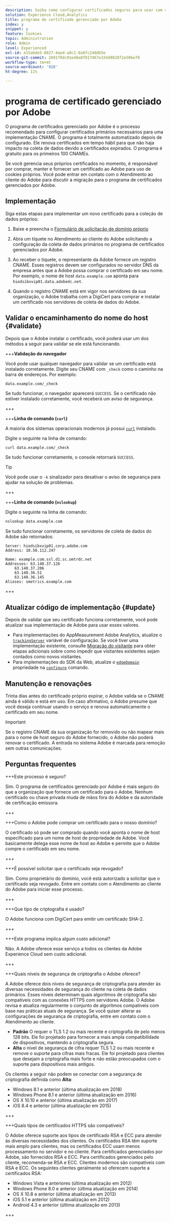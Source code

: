 ```yaml
---
description: Saiba como configurar certificados seguros para usar com cookies primários do Adobe Experience Cloud.
solution: Experience Cloud,Analytics
title: programa de certificado gerenciado por Adobe
index: y
snippet: y
feature: Cookies
topic: Administration
role: Admin
level: Experienced
exl-id: e15abde5-8027-4aed-a0c1-8a6fc248db5e
source-git-commit: 2691f0dc91e48a8f817467e334d9028f2e506e70
workflow-type: tm+mt
source-wordcount: '928'
ht-degree: 11%

---
```


# programa de certificado gerenciado por Adobe

O programa de certificados gerenciado por Adobe é o processo recomendado para configurar certificados primários necessários para uma implementação CNAME. O programa é totalmente automatizado depois de configurado. Ele renova certificados em tempo hábil para que não haja impacto na coleta de dados devido a certificados expirados. O programa é gratuito para os primeiros 100 CNAMEs.

Se você gerencia seus próprios certificados no momento, é responsável por comprar, manter e fornecer um certificado ao Adobe para uso de cookies próprios. Você pode entrar em contato com o Atendimento ao cliente do Adobe para discutir a migração para o programa de certificados gerenciados por Adobe.

## Implementação

Siga estas etapas para implementar um novo certificado para a coleção de dados próprios:

1. Baixe e preencha o [Formulário de solicitação de domínio próprio](cookies/assets/First_Party_Domain_Request_Form.xlsx)

1. Abra um tíquete no Atendimento ao cliente do Adobe solicitando a configuração da coleta de dados primários no programa de certificados gerenciados por Adobe.

1. Ao receber o tíquete, o representante da Adobe fornece um registro CNAME. Esses registros devem ser configurados no servidor DNS da empresa antes que a Adobe possa comprar o certificado em seu nome. Por exemplo, o nome de host `data.example.com` aponta para `hiodsibxvip01.data.adobedc.net`.

1. Quando o registro CNAME está em vigor nos servidores da sua organização, o Adobe trabalha com a DigiCert para comprar e instalar um certificado nos servidores de coleta de dados do Adobe.

## Validar o encaminhamento do nome do host {#validate}

Depois que o Adobe instalar o certificado, você poderá usar um dos métodos a seguir para validar se ele está funcionando.

+++**Validação do navegador**

Você pode usar qualquer navegador para validar se um certificado está instalado corretamente. Digite seu CNAME com `_check` como o caminho na barra de endereços. Por exemplo:

`data.example.com/_check`

Se tudo funcionar, o navegador aparecerá `SUCCESS`. Se o certificado não estiver instalado corretamente, você receberá um aviso de segurança.

+++

+++**Linha de comando (`curl`)**

A maioria dos sistemas operacionais modernos já possui [`curl`](https://curl.se) instalado.

Digite o seguinte na linha de comando:

```sh
curl data.example.com/_check
```

Se tudo funcionar corretamente, o console retornará `SUCCESS`.

>[!TIP]
>
>Você pode usar o `-k` sinalizador para desativar o aviso de segurança para ajudar na solução de problemas.

+++

+++**Linha de comando (`nslookup`)**

Digite o seguinte na linha de comando:

```sh
nslookup data.example.com
```

Se tudo funcionar corretamente, os servidores de coleta de dados do Adobe são retornados:

```text
Server: hiodsibxvip01.corp.adobe.com
Address: 10.50.112.247

Name: example.com.ssl.d1.sc.omtrdc.net
Addresses: 63.140.37.126
    63.140.37.206
    63.140.36.51
    63.140.36.145
Aliases: smetrics.example.com
```

+++

## Atualizar código de implementação {#update}

Depois de validar que seu certificado funciona corretamente, você pode atualizar sua implementação de Adobe para usar esses valores.

* Para implementações do AppMeasurement Adobe Analytics, atualize o [`trackingServer`](https://experienceleague.adobe.com/en/docs/analytics/implementation/vars/config-vars/trackingserver) variável de configuração. Se você tiver uma implementação existente, consulte [Migração do visitante](https://experienceleague.adobe.com/en/docs/analytics/technotes/visitor-migration) para obter etapas adicionais sobre como impedir que visitantes existentes sejam contados como novos visitantes.
* Para implementações do SDK da Web, atualize o [`edgeDomain`](https://experienceleague.adobe.com/en/docs/experience-platform/web-sdk/commands/configure/edgedomain) propriedade na [`configure`](https://experienceleague.adobe.com/en/docs/experience-platform/web-sdk/commands/configure/overview) comando.

## Manutenção e renovações

Trinta dias antes do certificado próprio expirar, o Adobe valida se o CNAME ainda é válido e está em uso. Em caso afirmativo, o Adobe presume que você deseja continuar usando o serviço e renova automaticamente o certificado em seu nome.

>[!IMPORTANT]
>
>Se o registro CNAME da sua organização for removido ou não mapear mais para o nome de host seguro do Adobe fornecido, o Adobe não poderá renovar o certificado. A entrada no sistema Adobe é marcada para remoção sem outras comunicações.

## Perguntas frequentes

+++Este processo é seguro?

Sim. O programa de certificados gerenciado por Adobe é mais seguro do que a organização que fornece um certificado para o Adobe. Nenhum certificado ou chave privada muda de mãos fora do Adobe e da autoridade de certificação emissora.

+++

+++Como o Adobe pode comprar um certificado para o nosso domínio?

O certificado só pode ser comprado quando você aponta o nome de host especificado para um nome de host de propriedade de Adobe. Você basicamente delega esse nome de host ao Adobe e permite que o Adobe compre o certificado em seu nome.

+++

+++É possível solicitar que o certificado seja revogado?

Sim. Como proprietário do domínio, você está autorizado a solicitar que o certificado seja revogado. Entre em contato com o Atendimento ao cliente do Adobe para iniciar esse processo.

+++

+++Que tipo de criptografia é usado?

O Adobe funciona com DigiCert para emitir um certificado SHA-2.

+++

+++Este programa implica algum custo adicional?

Não. A Adobe oferece esse serviço a todos os clientes da Adobe Experience Cloud sem custo adicional.

+++

+++Quais níveis de segurança de criptografia o Adobe oferece?

A Adobe oferece dois níveis de segurança de criptografia para atender às diversas necessidades de segurança do cliente na coleta de dados primários. Esses níveis determinam quais algoritmos de criptografia são compatíveis com as conexões HTTPS com servidores Adobe. O Adobe revisa e atualiza regularmente o conjunto de algoritmos compatíveis com base nas práticas atuais de segurança. Se você quiser alterar as configurações de segurança de criptografia, entre em contato com o Atendimento ao cliente.

* **Padrão** O requer o TLS 1.2 ou mais recente e criptografia de pelo menos 128 bits. Ele foi projetado para fornecer a mais ampla compatibilidade de dispositivos, mantendo a criptografia segura.
* **Alta** o nível de segurança de cifra requer TLS 1.2 ou mais recente e remove o suporte para cifras mais fracas. Ele foi projetado para clientes que desejam a criptografia mais forte e não estão preocupados com o suporte para dispositivos mais antigos.

Os clientes a seguir não podem se conectar com a segurança de criptografia definida como **Alta**:

* Windows 8.1 e anterior (última atualização em 2018)
* Windows Phone 8.1 e anterior (última atualização em 2016)
* OS X 10.10 e anterior (última atualização em 2017)
* iOS 8.4 e anterior (última atualização em 2015)

+++

+++Quais tipos de certificados HTTPS são compatíveis?

O Adobe oferece suporte aos tipos de certificado RSA e ECC para atender às diversas necessidades dos clientes. Os certificados RSA têm suporte mais amplo para clientes, mas os certificados ECC usam menos processamento no servidor e no cliente. Para certificados gerenciados por Adobe, são fornecidos RSA e ECC. Para certificados gerenciados pelo cliente, recomenda-se RSA e ECC. Clientes modernos são compatíveis com RSA e ECC. Os seguintes clientes geralmente só oferecem suporte a certificados RSA:

* Windows Vista e anteriores (última atualização em 2012)
* Windows Phone 8.0 e anterior (última atualização em 2014)
* OS X 10.8 e anterior (última atualização em 2013)
* iOS 5.1 e anterior (última atualização em 2012)
* Android 4.3 e anterior (última atualização em 2013)

+++
